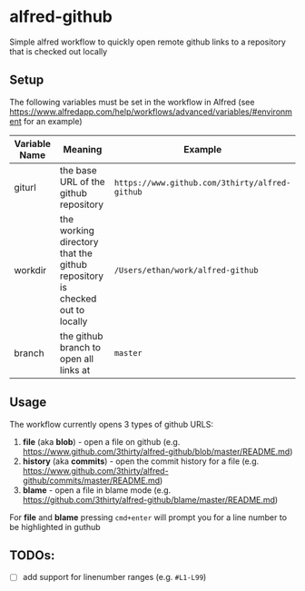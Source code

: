 # alfred-github
Simple alfred workflow to quickly open remote github links to a repository that is checked out locally

## Setup
The following variables must be set in the workflow in Alfred (see https://www.alfredapp.com/help/workflows/advanced/variables/#environment for an example)

| Variable Name | Meaning | Example |
| ------------- | ------- | ------- |
| giturl | the base URL of the github repository | `https://www.github.com/3thirty/alfred-github` |
| workdir | the working directory that the github repository is checked out to locally | `/Users/ethan/work/alfred-github` |
| branch | the github branch to open all links at | `master` |

## Usage
The workflow currently opens 3 types of github URLS:

1. **file** (aka **blob**) - open a file on github (e.g. https://www.github.com/3thirty/alfred-github/blob/master/README.md)
1. **history** (aka **commits**) - open the commit history for a file (e.g. https://www.github.com/3thirty/alfred-github/commits/master/README.md)
1. **blame** - open a file in blame mode (e.g. https://github.com/3thirty/alfred-github/blame/master/README.md)

For **file** and **blame** pressing `cmd+enter` will prompt you for a line number to be highlighted in guthub

## TODOs:
  * [ ] add support for linenumber ranges (e.g. `#L1-L99`)
